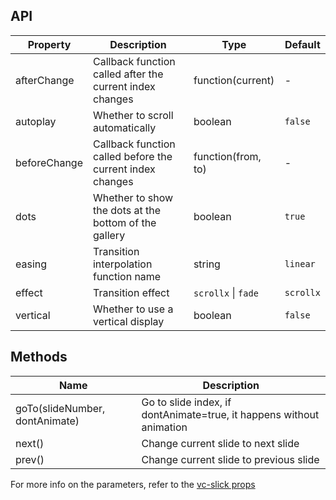 ## API

| Property | Description | Type | Default |
| -------- | ----------- | ---- | ------- |
| afterChange | Callback function called after the current index changes | function(current) | - |
| autoplay | Whether to scroll automatically | boolean | `false` |
| beforeChange | Callback function called before the current index changes | function(from, to) | - |
| dots | Whether to show the dots at the bottom of the gallery | boolean | `true` |
| easing | Transition interpolation function name | string | `linear` |
| effect | Transition effect | `scrollx` \| `fade` | `scrollx` |
| vertical | Whether to use a vertical display | boolean | `false` |

## Methods

| Name | Description |
| ---- | ----------- |
| goTo(slideNumber, dontAnimate) | Go to slide index, if dontAnimate=true, it happens without animation |
| next() | Change current slide to next slide |
| prev() | Change current slide to previous slide |

For more info on the parameters, refer to the [vc-slick props](<https://github.com/vueComponent/ant-design-vue/blob/master/components/vc-slick/src/default-props.js#L3>)
